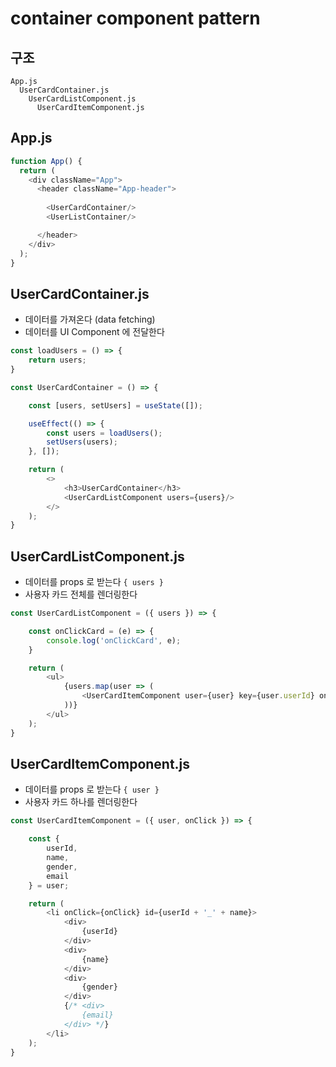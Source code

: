 # container component pattern

## 구조
```
App.js
  UserCardContainer.js
    UserCardListComponent.js
      UserCardItemComponent.js
```

## App.js
```javascript
function App() {
  return (
    <div className="App">
      <header className="App-header">
        
        <UserCardContainer/>
        <UserListContainer/>

      </header>
    </div>
  );
}
```

## UserCardContainer.js
- 데이터를 가져온다 (data fetching)
- 데이터를 UI Component 에 전달한다
```javascript
const loadUsers = () => {
    return users;
}

const UserCardContainer = () => {

    const [users, setUsers] = useState([]);

    useEffect(() => {
        const users = loadUsers();
        setUsers(users);
    }, []);

    return (
        <>
            <h3>UserCardContainer</h3>
            <UserCardListComponent users={users}/>
        </>
    );
}
```

## UserCardListComponent.js
- 데이터를 props 로 받는다 `{ users }`
- 사용자 카드 전체를 렌더링한다
```javascript
const UserCardListComponent = ({ users }) => {

    const onClickCard = (e) => {
        console.log('onClickCard', e);
    }

    return (
        <ul>
            {users.map(user => (
                <UserCardItemComponent user={user} key={user.userId} onClick={onClickCard}/>
            ))}
        </ul>
    );
}
```

## UserCardItemComponent.js
- 데이터를 props 로 받는다 `{ user }`
- 사용자 카드 하나를 렌더링한다
```javascript
const UserCardItemComponent = ({ user, onClick }) => {

    const {
        userId,
        name,
        gender,
        email
    } = user;

    return (
        <li onClick={onClick} id={userId + '_' + name}>
            <div>
                {userId}
            </div>
            <div>
                {name}
            </div>
            <div>
                {gender}
            </div>
            {/* <div>
                {email}
            </div> */}
        </li>
    );
}
```
